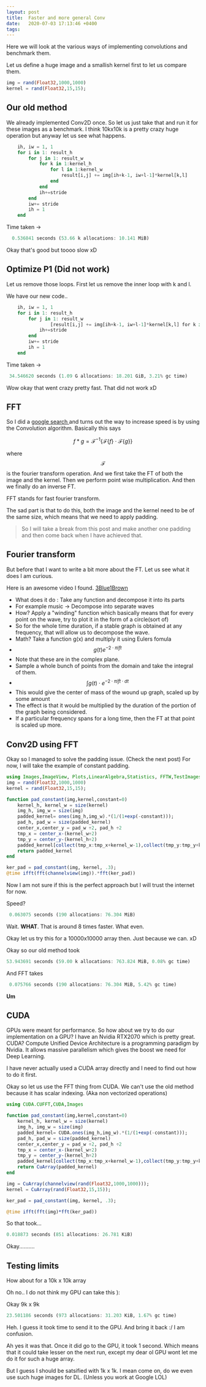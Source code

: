 ```yaml
---
layout: post
title:  Faster and more general Conv
date:   2020-07-03 17:13:46 +0400
tags:
---
```


Here we will look at the various ways of implementing convolutions and benchmark them.

Let us define a huge image and a smallish kernel first to let us compare them.

``` julia
img = rand(Float32,1000,1000)
kernel = rand(Float32,15,15);
```

## Our old method

We already implemented Conv2D once. So let us just take that and run it for these images as a benchmark. I think 10kx10k is a pretty crazy huge operation but anyway let us see what happens.

``` julia
    ih, iw = 1, 1
    for i in 1: result_h
        for j in 1: result_w
            for k in 1:kernel_h
                for l in 1:kernel_w
                    result[i,j] += img[ih+k-1, iw+l-1]*kernel[k,l]
                end
            end
            ih+=stride
        end
        iw+= stride
        ih = 1
    end
```
Time taken ->

``` julia
  0.536841 seconds (53.66 k allocations: 10.141 MiB)
```
Okay that's good but toooo slow xD

## Optimize P1 (Did not work)

Let us remove those loops. First let us remove the inner loop with k and l.

We have our new code..

``` julia
    ih, iw = 1, 1
    for i in 1: result_h
        for j in 1: result_w
                [result[i,j] += img[ih+k-1, iw+l-1]*kernel[k,l] for k in 1:kernel_h, l in 1:kernel_w]
            ih+=stride
        end
        iw+= stride
        ih = 1
    end
```
Time taken ->

``` julia
 34.546620 seconds (1.09 G allocations: 18.201 GiB, 3.21% gc time)
```

Wow okay that went crazy pretty fast. That did not work xD

## FFT

So I did a [google search ](https://en.wikipedia.org/wiki/Convolution_theorem) and turns out the way to increase speed is by using the Convolution algorithm. Basically this says

$$f*g= ℱ^{-1}\big\{ℱ\{f\}\cdot ℱ\{g\}\big\}$$

where $$ℱ$$ is the fourier transform operation. And we first take the FT of both the image and the kernel. Then we perform point wise multiplication. And then we finally do an inverse FT.

FFT stands for fast fourier transform.

The sad part is that to do this, both the image and the kernel need to be of the same size, which means that we need to apply padding.

> So I will take a break from this post and make another one padding and then come back when I have achieved that.

## Fourier transform
But before that I want to write a bit more about the FT. Let us see what it does I am curious.

Here is an awesome video I found. [3Blue1Brown](https://www.youtube.com/watch?v=spUNpyF58BY)

- What does it do : Take any function and decompose it into its parts
- For example music -> Decompose into separate waves
- How? Apply a "winding" function which basically means that for every point on the wave, try to plot it in the form of a circle(sort of)
- So for the whole time duration, if a stable graph is obtained at any frequency, that will allow us to decompose the wave.
- Math? Take a function g(x) and multiply it using Eulers fomula 
- $$g(t)e^{-2 \cdot {\pi}ift}$$
- Note that these are in the complex plane.
- Sample a whole bunch of points from the domain and take the integral of them.
- $$\mathrm{\int}g\left( t \right) \cdot e^{-2 \cdot {\pi}ift \cdot dt}$$
- This would give the center of mass of the wound up graph, scaled up by some amount
- The effect is that it would be multiplied by the duration of the portion of the graph being considered. 
- If a particular frequency spans for a long time, then the FT at that point is scaled up more.

## Conv2D using FFT

Okay so I managed to solve the padding issue. (Check the next post)
For now, I will take the example of constant padding.

```julia
using Images,ImageView, Plots,LinearAlgebra,Statistics, FFTW,TestImages
img = rand(Float32,1000,1000)
kernel = rand(Float32,15,15);

function pad_constant(img,kernel,constant=0)
    kernel_h, kernel_w = size(kernel)
    img_h, img_w = size(img)
    padded_kernel= ones(img_h,img_w).*(1/(1+exp(-constant)));
    pad_h, pad_w = size(padded_kernel)
    center_x,center_y = pad_w ÷2, pad_h ÷2
    tmp_x = center_x-(kernel_w÷2)
    tmp_y = center_y-(kernel_h÷2)
    padded_kernel[collect(tmp_x:tmp_x+kernel_w-1),collect(tmp_y:tmp_y+kernel_h-1)] = kernel;
    return padded_kernel
end

ker_pad = pad_constant(img, kernel, .3);
@time ifft(fft(channelview(img)).*fft(ker_pad))
```
Now I am not sure if this is the perfect approach but I will trust the internet for now.

Speed? 
```julia
 0.063075 seconds (190 allocations: 76.304 MiB)
```

Wait. **WHAT**.
That is around 8 times faster. What even.

Okay let us try this for a 10000x10000 array then. Just because we can. xD

Okay so our old method took 
```julia
53.943691 seconds (59.00 k allocations: 763.824 MiB, 0.08% gc time)
```

And FFT takes
```julia
 0.075766 seconds (190 allocations: 76.304 MiB, 5.42% gc time)
```
**Um**

## CUDA

GPUs were meant for performance. So how about we try to do our implementation on a GPU? I have an Nvidia RTX2070 which is pretty great. CUDA? Compute Unified Device Architecture is a programming paradigm by Nvidia. It allows massive parallelism which gives the boost we need for Deep Learning.

I have never actually used a CUDA array directly and I need to find out how to do it first.

Okay so let us use the FFT thing from CUDA. We can't use the old method because it has scalar indexing. (Aka non vectorized operations)

```julia
using CUDA.CUFFT,CUDA,Images

function pad_constant(img,kernel,constant=0)
    kernel_h, kernel_w = size(kernel)
    img_h, img_w = size(img)
    padded_kernel= CUDA.ones(img_h,img_w).*(1/(1+exp(-constant)));
    pad_h, pad_w = size(padded_kernel)
    center_x,center_y = pad_w ÷2, pad_h ÷2
    tmp_x = center_x-(kernel_w÷2)
    tmp_y = center_y-(kernel_h÷2)
    padded_kernel[collect(tmp_x:tmp_x+kernel_w-1),collect(tmp_y:tmp_y+kernel_h-1)] = kernel;
    return CuArray(padded_kernel)
end

img = CuArray(channelview(rand(Float32,1000,1000)));
kernel = CuArray(rand(Float32,15,15));

ker_pad = pad_constant(img, kernel, .3);

@time ifft(fft(img)*fft(ker_pad))
```

So that took...

```julia
0.018873 seconds (851 allocations: 26.781 KiB)
```
Okay..........

## Testing limits

How about for a 10k x 10k array

Oh no.. I do not think my GPU can take this ):

Okay 9k x 9k 

```julia
23.501186 seconds (973 allocations: 31.203 KiB, 1.67% gc time)
```

Heh. I guess it took time to send it to the GPU. And bring it back :/
I am confusion.

Ah yes it was that. Once it did go to the GPU, it took 1 second. Which means that it could take lesser on the next run, except my dear ol GPU wont let me do it for such a huge array.

But I guess I should be satsified with 1k x 1k. I mean come on, do we even use such huge images for DL. (Unless you work at Google LOL)

